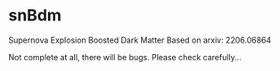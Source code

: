 # snBdm
Supernova Explosion Boosted Dark Matter Based on arxiv: 2206.06864

Not complete at all, there will be bugs. Please check carefully...
